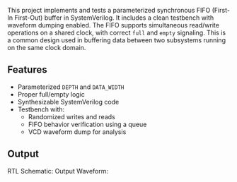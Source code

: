 This project implements and tests a parameterized synchronous FIFO (First-In First-Out) buffer in SystemVerilog. It includes a clean testbench with waveform dumping enabled. The FIFO supports simultaneous read/write operations on a shared clock, with correct `full` and `empty` signaling. This is a common design used in buffering data between two subsystems running on the same clock domain.

## Features

- Parameterized `DEPTH` and `DATA_WIDTH`
- Proper full/empty logic
- Synthesizable SystemVerilog code
- Testbench with:
  - Randomized writes and reads
  - FIFO behavior verification using a queue
  - VCD waveform dump for analysis
 
## Output
RTL Schematic:
Output Waveform: 
